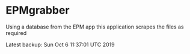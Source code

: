 # EPMgrabber
Using a database from the EPM app this application scrapes the files as required


Latest backup: Sun Oct 6 11:37:01 UTC 2019
